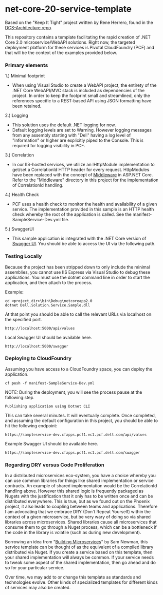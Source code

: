 # net-core-20-service-template
Based on the "Keep It Tight" project written by Rene Herrero, found in the [DCS-Architecture repo](http://git.dell.com/DcsArchitecture/PCF-Samples).

This repository contains a template facilitating the rapid creation of .NET Core 2.0 microservice/WebAPI solutions. Right now, the targeted deployment platform for these services is Pivotal CloudFoundry (PCF) and that will be the context of the examples provided below.

### Primary elements
1.) Minimal footprint
* When using Visual Studio to create a WebAPI project, the entirety of the .NET Core WebAPI/MVC stack is included as dependencies of the project. In order to keep the footprint small and streamlined, only the references specific to a REST-based API using JSON formatting have been retained.

2.) Logging
* This solution uses the default .NET logging for now.
* Default logging levels are set to Warning. However logging messages from any assembly starting with "Dell" having a log level of "Information" or higher are explicitly piped to the Console. This is required for logging visibility in PCF.

3.) Correlation
* In our IIS-hosted services, we utilize an IHttpModule implementation to get/set a CorrelationId HTTP header for every request. HttpModules have been replaced with the concept of [Middleware](https://docs.microsoft.com/en-us/aspnet/core/migration/http-modules) in ASP.NET Core. Refer to the "Middleware" directory in this project for the implementation of CorrelationId handling.

4.) Health Check
* PCF uses a health check to monitor the health and availability of a given service. The implementation provided in this sample is an HTTP health check whereby the root of the application is called. See the manifest-SampleService-Dev.yml file.

5.) SwaggerUI
* This sample application is integrated with the .NET Core version of [Swagger UI](https://github.com/domaindrivendev/Swashbuckle.AspNetCore). You should be able to access the UI via the following path.

### Testing Locally
Because the project has been stripped down to only include the minimal assemblies, you cannot use IIS Express via Visual Studio to debug these applications. You must use the dotnet command line in order to start the application, and then attach to the process.

Example:
```
cd <project_dir>\bin\Debug\netcoreapp2.0
dotnet Dell.Solution.Service.Sample.dll
```
At that point you should be able to call the relevant URLs via localhost on the specified port.
```
http://localhost:5000/api/values
```
Local Swagger UI should be available here.
```
http://localhost:5000/swagger
```

### Deploying to CloudFoundry
Assuming you have access to a CloudFoundry space, you can deploy the application.
```
cf push -f manifest-SampleService-Dev.yml
```
NOTE: During the deployment, you will see the process pause at the following step.
```
Publishing application using Dotnet CLI
```
This can take several minutes. It will eventually complete. Once completed, and assuming the default configuration in this project, you should be able to hit the following endpoint:
```
https://sampleservice-dev.cfapps.pcf1.vc1.pcf.dell.com/api/values
```
Example Swagger UI should be available here.
```
https://sampleservice-dev.cfapps.pcf1.vc1.pcf.dell.com/swagger
```

### Regarding DRY versus Code Proliferation
In a distributed microservices eco-system, you have a choice whereby you can use common libraries for things like shared implementation or service contracts. An example of shared implementation would be the CorrelationId handling above. However this shared logic is frequently packaged as Nugets with the justification that it only has to be written once and can be distributed everywhere. This is true, but as we found out on the Phoenix project, it also leads to coupling between teams and applications. Therefore I am advocating that we embrace DRY (Don't Repeat Yourself) within the context of a given microservice, but be very wary of doing so via shared libraries across microservices. Shared libraries cause all microservices that consume them to go through a Nuget process, which can be a bottleneck if the code in the library is volatile (such as during new development).

Borrowing an idea from "[Building Microservices](https://www.amazon.com/Building-Microservices-Designing-Fine-Grained-Systems/dp/1491950358/)" by Sam Newman, this service template can be thought of as the equivalent of a compiled library distributed via Nuget. If you create a service based on this template, then your shared implementation will always be common. If your service needs to tweak some aspect of the shared implementation, then go ahead and do so for your particular service.

Over time, we may add to or change this template as standards and technologies evolve. Other kinds of specialized templates for different kinds of services may also be created.
